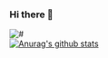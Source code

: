 ### Hi there 👋

![#](https://img.shields.io/static/v1?label=LIFE&message=FAILED!!&color=critical&style=flat&?labelColor=violet)  
[![Anurag's github stats](https://github-readme-stats.vercel.app/api?username=koron0902)](https://github.com/anuraghazra/github-readme-stats)

